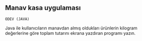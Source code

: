 ## Manav kasa uygulaması
```
ÖDEV (JAVA)
```
Java ile kullanıcıların manavdan almış oldukları ürünlerin kilogram değerlerine göre toplam tutarını ekrana yazdıran programı yazın.